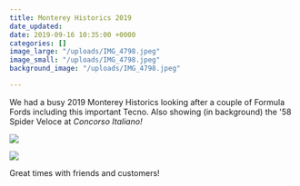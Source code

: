 ```yaml
---
title: Monterey Historics 2019
date_updated: 
date: 2019-09-16 10:35:00 +0000
categories: []
image_large: "/uploads/IMG_4798.jpeg"
image_small: "/uploads/IMG_4798.jpeg"
background_image: "/uploads/IMG_4798.jpeg"

---
```

We had a busy 2019 Monterey Historics looking after a couple of Formula Fords including this important Tecno. Also showing (in background) the '58 Spider Veloce at _Concorso Italiano!_

![]({{site.baseurl}}/uploads/IMG_4798.jpeg)

![]({{site.baseurl}}/uploads/IMG_1505.JPEG)

Great times with friends and customers!